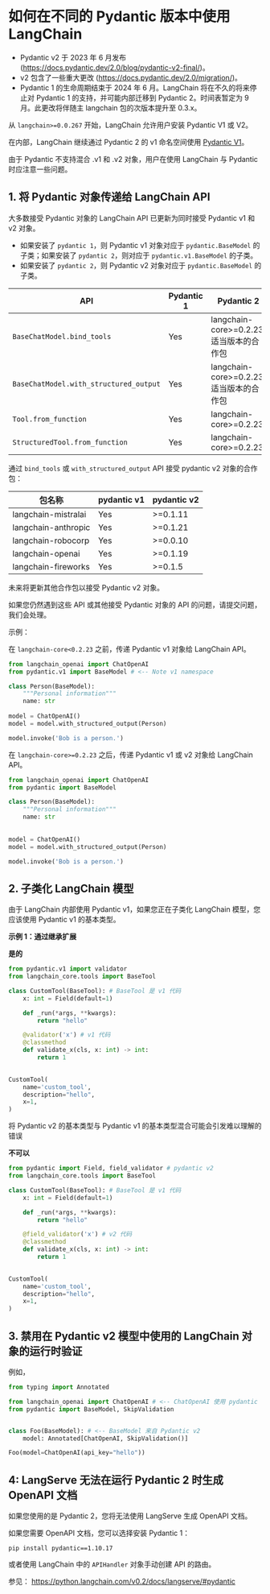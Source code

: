 # 如何在不同的 Pydantic 版本中使用 LangChain

- Pydantic v2 于 2023 年 6 月发布 (https://docs.pydantic.dev/2.0/blog/pydantic-v2-final/)。
- v2 包含了一些重大更改 (https://docs.pydantic.dev/2.0/migration/)。
- Pydantic 1 的生命周期结束于 2024 年 6 月。LangChain 将在不久的将来停止对 Pydantic 1 的支持，并可能内部迁移到 Pydantic 2。时间表暂定为 9 月。此更改将伴随主 langchain 包的次版本提升至 0.3.x。

从 `langchain>=0.0.267` 开始，LangChain 允许用户安装 Pydantic V1 或 V2。

在内部，LangChain 继续通过 Pydantic 2 的 v1 命名空间使用 [Pydantic V1](https://docs.pydantic.dev/latest/migration/#continue-using-pydantic-v1-features)。

由于 Pydantic 不支持混合 .v1 和 .v2 对象，用户在使用 LangChain 与 Pydantic 时应注意一些问题。

## 1. 将 Pydantic 对象传递给 LangChain API

大多数接受 Pydantic 对象的 LangChain API 已更新为同时接受 Pydantic v1 和 v2 对象。

* 如果安装了 `pydantic 1`，则 Pydantic v1 对象对应于 `pydantic.BaseModel` 的子类；如果安装了 `pydantic 2`，则对应于 `pydantic.v1.BaseModel` 的子类。
* 如果安装了 `pydantic 2`，则 Pydantic v2 对象对应于 `pydantic.BaseModel` 的子类。

| API                                    | Pydantic 1 | Pydantic 2                                                     |
|----------------------------------------|------------|----------------------------------------------------------------|
| `BaseChatModel.bind_tools`             | Yes        | langchain-core>=0.2.23, 适当版本的合作包                          |
| `BaseChatModel.with_structured_output` | Yes        | langchain-core>=0.2.23, 适当版本的合作包                          |
| `Tool.from_function`                   | Yes        | langchain-core>=0.2.23                                         |
| `StructuredTool.from_function`         | Yes        | langchain-core>=0.2.23                                         |

通过 `bind_tools` 或 `with_structured_output` API 接受 pydantic v2 对象的合作包：

| 包名称               | pydantic v1 | pydantic v2 |
|---------------------|-------------|-------------|
| langchain-mistralai | Yes         | >=0.1.11    |
| langchain-anthropic | Yes         | >=0.1.21    |
| langchain-robocorp  | Yes         | >=0.0.10    |
| langchain-openai    | Yes         | >=0.1.19    |
| langchain-fireworks | Yes         | >=0.1.5     |

未来将更新其他合作包以接受 Pydantic v2 对象。

如果您仍然遇到这些 API 或其他接受 Pydantic 对象的 API 的问题，请提交问题，我们会处理。

示例：

在 `langchain-core<0.2.23` 之前，传递 Pydantic v1 对象给 LangChain API。

```python
from langchain_openai import ChatOpenAI
from pydantic.v1 import BaseModel # <-- Note v1 namespace

class Person(BaseModel):
    """Personal information"""
    name: str
    
model = ChatOpenAI()
model = model.with_structured_output(Person)

model.invoke('Bob is a person.')
```

在 `langchain-core>=0.2.23` 之后，传递 Pydantic v1 或 v2 对象给 LangChain API。

```python
from langchain_openai import ChatOpenAI
from pydantic import BaseModel

class Person(BaseModel):
    """Personal information"""
    name: str
    
    
model = ChatOpenAI()
model = model.with_structured_output(Person)

model.invoke('Bob is a person.')
```

## 2. 子类化 LangChain 模型

由于 LangChain 内部使用 Pydantic v1，如果您正在子类化 LangChain 模型，您应该使用 Pydantic v1 的基本类型。

**示例 1：通过继承扩展**

**是的** 

```python
from pydantic.v1 import validator
from langchain_core.tools import BaseTool

class CustomTool(BaseTool): # BaseTool 是 v1 代码
    x: int = Field(default=1)

    def _run(*args, **kwargs):
        return "hello"

    @validator('x') # v1 代码
    @classmethod
    def validate_x(cls, x: int) -> int:
        return 1
    

CustomTool(
    name='custom_tool',
    description="hello",
    x=1,
)
```

将 Pydantic v2 的基本类型与 Pydantic v1 的基本类型混合可能会引发难以理解的错误

**不可以** 

```python
from pydantic import Field, field_validator # pydantic v2
from langchain_core.tools import BaseTool

class CustomTool(BaseTool): # BaseTool 是 v1 代码
    x: int = Field(default=1)

    def _run(*args, **kwargs):
        return "hello"

    @field_validator('x') # v2 代码
    @classmethod
    def validate_x(cls, x: int) -> int:
        return 1
    

CustomTool( 
    name='custom_tool',
    description="hello",
    x=1,
)
```

## 3. 禁用在 Pydantic v2 模型中使用的 LangChain 对象的运行时验证

例如，

```python
from typing import Annotated

from langchain_openai import ChatOpenAI # <-- ChatOpenAI 使用 pydantic v1
from pydantic import BaseModel, SkipValidation


class Foo(BaseModel): # <-- BaseModel 来自 Pydantic v2
    model: Annotated[ChatOpenAI, SkipValidation()]

Foo(model=ChatOpenAI(api_key="hello"))
```

## 4: LangServe 无法在运行 Pydantic 2 时生成 OpenAPI 文档

如果您使用的是 Pydantic 2，您将无法使用 LangServe 生成 OpenAPI 文档。

如果您需要 OpenAPI 文档，您可以选择安装 Pydantic 1：

`pip install pydantic==1.10.17`

或者使用 LangChain 中的 `APIHandler` 对象手动创建 API 的路由。

参见： https://python.langchain.com/v0.2/docs/langserve/#pydantic